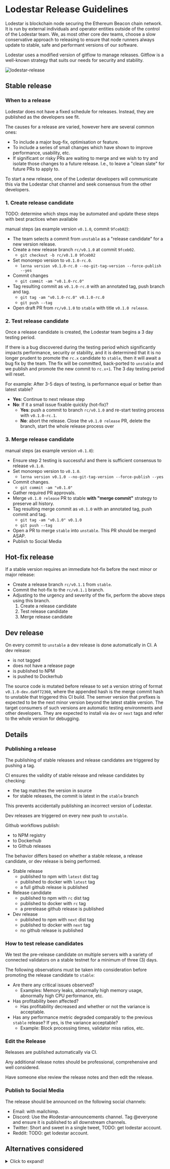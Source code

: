 # Lodestar Release Guidelines

Lodestar is blockchain node securing the Ethereum Beacon chain network. It is run by external individuals and operator entities outside of the control of the Lodestar team. We, as most other core dev teams, choose a slow conservative approach to releasing to ensure that node runners always update to stable, safe and performant versions of our software.

Lodestar uses a modified version of gitflow to manage releases. Gitflow is a well-known strategy that suits our needs for security and stability.

![lodestar-release](docs/images/gitflow-lodestar.png)

## Stable release

### When to a release

Lodestar does not have a fixed schedule for releases. Instead, they are published as the developers see fit.

The causes for a release are varied, however here are several common ones:

- To include a major bug-fix, optimisation or feature.
- To include a series of small changes which have shown to improve performance, usability, etc.
- If significant or risky PRs are waiting to merge and we wish to try and isolate those changes to a future release. I.e., to leave a "clean slate" for future PRs to apply to.

To start a new release, one of the Lodestar developers will communicate this via the Lodestar chat channel and seek consensus from the other developers.

### 1. Create release candidate

TODO: determine which steps may be automated and update these steps with best practices when available

manual steps (as example version `v0.1.0`, commit `9fceb02`):

- The team selects a commit from `unstable` as a "release candidate" for a new version release.
- Create a new release branch `rc/v0.1.0` at commit `9fceb02`.
  - `git checkout -b rc/v0.1.0 9fceb02`
- Set monorepo version to `v0.1.0-rc.0`.
  - `lerna version v0.1.0-rc.0 --no-git-tag-version --force-publish --yes`
- Commit changes
  - `git commit -am "v0.1.0-rc.0"`
- Tag resulting commit as `v0.1.0-rc.0` with an annotated tag, push branch and tag.
  - `git tag -am "v0.1.0-rc.0" v0.1.0-rc.0`
  - `git push --tag`
- Open draft PR from `rc/v0.1.0` to `stable` with title `v0.1.0 release`.

### 2. Test release candidate

Once a release candidate is created, the Lodestar team begins a 3 day testing period.

If there is a bug discovered during the testing period which significantly impacts performance, security or stability, and it is determined that it is no longer prudent to promote the `rc.x` candidate to `stable`, then it will await a bug fix by the team. The fix will be committed, back-ported to `unstable` and we publish and promote the new commit to `rc.x+1`. The 3 day testing period will reset.

For example: After 3-5 days of testing, is performance equal or better than latest stable?

- **Yes**: Continue to next release step
- **No**: If it a small issue fixable quickly (hot-fix)?
  - **Yes**: push a commit to branch `rc/v0.1.0` and re-start testing process with `v0.1.0-rc.1`.
  - **No**: abort the release. Close the `v0.1.0 release` PR, delete the branch, start the whole release process over

### 3. Merge release candidate

manual steps (as example version `v0.1.0`):

- Ensure step 2 testing is successful and there is sufficient consensus to release `v0.1.0`.
- Set monorepo version to `v0.1.0`.
  - `lerna version v0.1.0 --no-git-tag-version --force-publish --yes`
- Commit changes.
  - `git commit -am "v0.1.0"`
- Gather required PR approvals.
- Merge `v0.1.0 release` PR to stable **with "merge commit"** strategy to preserve all history.
- Tag resulting merge commit as `v0.1.0` with an annotated tag, push commit and tag.
  - `git tag -am "v0.1.0" v0.1.0`
  - `git push --tag`
- Open a PR to merge `stable` into `unstable`. This PR should be merged ASAP.
- Publish to Social Media

## Hot-fix release

If a stable version requires an immediate hot-fix before the next minor or major release:

- Create a release branch `rc/v0.1.1` from `stable`.
- Commit the hot-fix to the `rc/v0.1.1` branch.
- Adjusting to the urgency and severity of the fix, perform the above steps using this branch.
  1. Create a release candidate
  2. Test release candidate
  3. Merge release candidate

## Dev release

On every commit to `unstable` a dev release is done automatically in CI. A dev release:

- is not tagged
- does not have a release page
- is published to NPM
- is pushed to Dockerhub

The source code is mutated before release to set a version string of format `v0.1.0-dev.da9f72360`, where the appended hash is the merge commit hash to unstable that triggered this CI build. The semver version that prefixes is expected to be the next minor version beyond the latest stable version. The target consumers of such versions are automatic testing environments and other developers. They are expected to install via `dev` or `next` tags and refer to the whole version for debugging.

## Details

### Publishing a release

The publishing of stable releases and release candidates are triggered by pushing a tag.

CI ensures the validity of stable release and release candidates by checking:
  - the tag matches the version in source
  - for stable releases, the commit is latest in the `stable` branch

  This prevents accidentally publishing an incorrect version of Lodestar.

Dev releases are triggered on every new push to `unstable`.

Github workflows publish:

- to NPM registry
- to Dockerhub
- to Github releases

The behavior differs based on whether a stable release, a release candidate, or dev release is being performed.

- Stable release
  - published to npm with `latest` dist tag
  - published to docker with `latest` tag
  - a full github release is published
- Release candidate
  - published to npm with `rc` dist tag
  - published to docker with `rc` tag
  - a prerelease github release is published
- Dev release
  - published to npm with `next` dist tag
  - published to docker with `next` tag
  - no github release is published

### How to test release candidates

We test the pre-release candidate on multiple servers with a variety of connected validators on a stable testnet for a minimum of three (3) days.

The following observations must be taken into consideration before promoting the release candidate to `stable`:

- Are there any critical issues observed?
  - Examples: Memory leaks, abnormally high memory usage, abnormally high CPU performance, etc.
- Has profitability been affected?
  - Has profitability decreased and whether or not the variance is acceptable.
- Has any performance metric degraded comparably to the previous `stable` release? If yes, is the variance acceptable?
  - Example: Block processing times, validator miss ratios, etc.

### Edit the Release

Releases are published automatically via CI.

Any additional release notes should be professional, comprehensive and well considered.

Have someone else review the release notes and then edit the release.

### Publish to Social Media

The release should be announced on the following social channels:

- Email: with mailchimp.
- Discord: Use the #lodestar-announcements channel. Tag @everyone and ensure it is published to all downstream channels.
- Twitter: Short and sweet in a single tweet, TODO: get lodestar account.
- Reddit: TODO: get lodestar account.

## Alternatives considered

<details>
  <summary>Click to expand!</summary>

Historical context and reasons against valid alternatives to help future discussions

**Version branches**

Lodestar used `master` as the single target for feature branches.

![lodestar-release](docs/images/lodestar-releases.png)

- Main branch = `master`
- Features merged to `master`
- To trigger rc, branch from `master` to `v0.1.x`
- `master` had package.json preemptively updated to the "next" version
- QA is done on `v0.1.x` branch
- Fixes on rc are done on `v0.1.x`, then re-tag
- Once released final `v0.1.0` tag is on a branch that is never merged
- Hot-fixes are either cherry-picked from `master` or done on the `v0.1.x` branch, never merged

However this had some issues:

- Aborted releases left master in awkward version 2 minors ahead of stable. When triggering the release again, we had to rollback master
- Almost all release tags ended in branches not part of the master tree. This caused issues since it's not straightforward to compute the diff between commits that are not direct parents of each other

**Continuous integration**

Always releasing `master` is another popular approach used by some entities but unsuitable for Lodestar. Given the complexity of a blockchain node, it's not possible to guarantee stable performance unless running the software for days in special conditions, not available in regular CI environments.

</details>
